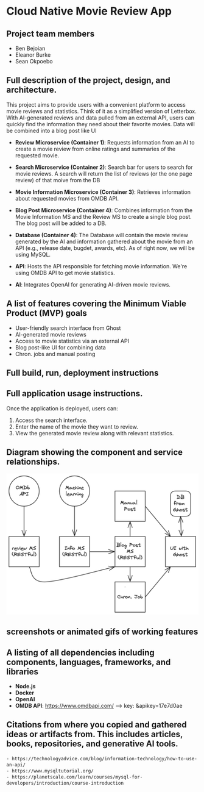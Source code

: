 <!-- # cloud-native-project
The nature of this application will be to provide users with a quick and easy way to read reviews, and synopses of movies. This is similar to the application Letterbox, but a more simplified version.

The estimated modules will be a synopsis of the movie, the ratings based on different websites reviews, the runtime of the movie, and the page that shows the movie in question. 

As of right now I am unsure what the languages and frameworks will look like. 

The primary actions will be the picking of a movie, and the returning of the movie name, synopsis, runtime and numerical ratings it received
-->

# Cloud Native Movie Review App

## Project team members
- Ben Bejoian 
- Eleanor Burke 
- Sean Okpoebo
## Full description of the project, design, and architecture.
This project aims to provide users with a convenient platform to access movie reviews and statistics. Think of it as a simplified version of Letterbox. With AI-generated reviews and data pulled from an external API, users can quickly find the information they need about their favorite movies. Data will be combined into a blog post like UI 

* **Review Microservice (Container 1)**: Requests information from an AI to create a movie review from online ratings and summaries of the requested movie.  

* **Search Microservice (Container 2)**: Search bar for users to search for movie reviews. A search will return the list of reviews (or the one page review) of that moive from the DB 

* **Movie Information Microservice (Container 3)**: Retrieves information about requested movies from OMDB API. 

* **Blog Post Microservice (Container 4)**: Combines information from the Movie Information MS and the Review MS to create a single blog post. The blog post will be added to a DB.

* **Database (Container 4)**: The Database will contain the movie review generated by the AI and information gathered about the movie from an API (e.g., release date, bugdet, awards, etc). As of right now, we will be using MySQL. 

* **API**: Hosts the API responsible for fetching movie information. We're using OMDB API to get movie statistics. 

* **AI**: Integrates OpenAI for generating AI-driven movie reviews.

## A list of features covering the Minimum Viable Product (MVP) goals
* User-friendly search interface from Ghost
* AI-generated movie reviews
* Access to movie statistics via an external API
* Blog post-like UI for combining data
* Chron. jobs and manual posting 
## Full build, run, deployment instructions
## Full application usage instructions.
Once the application is deployed, users can:

1. Access the search interface.
2. Enter the name of the movie they want to review.
3. View the generated movie review along with relevant statistics.
## Diagram showing the component and service relationships.
![Diagram of component and service relationships](/img/MovieReviewDesign.png)
## screenshots or animated gifs of working features
## A listing of all dependencies including components, languages, frameworks, and libraries
* **Node.js**
* **Docker**
* **OpenAI**
* **OMDB API**: https://www.omdbapi.com/ --> key: &apikey=17e7d0ae
 <!-- key/link for API? https://www.omdbapi.com/?t=titanic&apikey=17e7d0ae -->

## Citations from where you copied and gathered ideas or artifacts from. This includes articles, books, repositories, and generative AI tools.
    - https://technologyadvice.com/blog/information-technology/how-to-use-an-api/ 
    - https://www.mysqltutorial.org/ 
    - https://planetscale.com/learn/courses/mysql-for-developers/introduction/course-introduction
